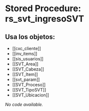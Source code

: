 # Stored Procedure: rs_svt_ingresoSVT

## Usa los objetos:
- [[cxc_cliente]]
- [[inv_items]]
- [[sis_usuarios]]
- [[SVT_Area]]
- [[SVT_Cabeza]]
- [[SVT_Item]]
- [[svt_param]]
- [[SVT_Proceso]]
- [[SVT_TipoSVT]]
- [[SVT_Ubicacion]]

*No code available.*

